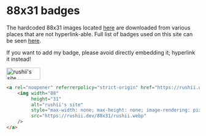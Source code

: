 # 88x31 badges

The hardcoded 88x31 images located [here](https://github.com/rushiiMachine/rushii.dev/tree/master/public/88x31) are
downloaded from various places that are not hyperlink-able. Full list of badges used on this site can be seen
[here](https://github.com/rushiiMachine/rushii.dev/blob/master/src/constants.ts).

If you want to add my badge, please avoid directly embedding it; hyperlink it instead!

<img width="88" height="31" alt="rushii's site" src="https://rushii.dev/88x31/rushii.webp"/>

```html
<a rel="noopener" referrerpolicy="strict-origin" href="https://rushii.dev">
	<img width="88"
	     height="31"
	     alt="rushii's site"
	     style="max-width: none; max-height: none; image-rendering: pixelated;"
	     src="https://rushii.dev/88x31/rushii.webp"
	/>
</a>
```
